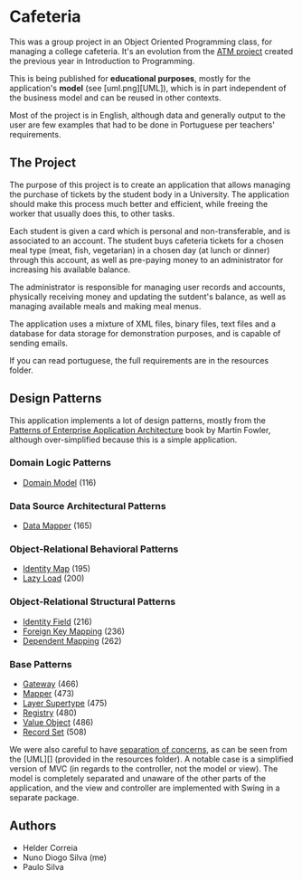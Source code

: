 # Cafeteria

This was a group project in an Object Oriented Programming class, for managing a college cafeteria. It's an evolution from the [ATM project](https://github.com/nffdiogosilva/atm) created the previous year in Introduction to Programming.

This is being published for **educational purposes**, mostly for the application's **model** (see [uml.png][UML]), which is in part independent of the business model and can be reused in other contexts.

Most of the project is in English, although data and generally output to the user are few examples that had to be done in Portuguese per teachers' requirements.


## The Project

The purpose of this project is to create an application that allows managing the purchase of tickets by the student body in a University. The application should make this process much better and efficient, while freeing the worker that usually does this, to other tasks.

Each student is given a card which is personal and non-transferable, and is associated to an account. The student buys cafeteria tickets for a chosen meal type (meat, fish, vegetarian) in a chosen day (at lunch or dinner) through this account, as well as pre-paying money to an administrator for increasing his available balance.

The administrator is responsible for managing user records and accounts, physically receiving money and updating the sutdent's balance, as well as managing available meals and making meal menus.

The application uses a mixture of XML files, binary files, text files and a database for data storage for demonstration purposes, and is capable of sending emails.

If you can read portuguese, the full requirements are in the resources folder.


## Design Patterns

This application implements a lot of design patterns, mostly from the [Patterns of Enterprise Application Architecture](http://www.martinfowler.com/books.html#eaa) book by Martin Fowler, although over-simplified because this is a simple application.

### Domain Logic Patterns

* [Domain Model][] (116)

### Data Source Architectural Patterns

* [Data Mapper][] (165)

### Object-Relational Behavioral Patterns

* [Identity Map][] (195)
* [Lazy Load][] (200)

### Object-Relational Structural Patterns

* [Identity Field][] (216)
* [Foreign Key Mapping][] (236)
* [Dependent Mapping][] (262)

### Base Patterns

* [Gateway][] (466)
* [Mapper][] (473)
* [Layer Supertype][] (475)
* [Registry][] (480)
* [Value Object][] (486)
* [Record Set][] (508)

[domain model]: http://www.martinfowler.com/eaaCatalog/domainModel.html
[data mapper]: http://www.martinfowler.com/eaaCatalog/dataMapper.html
[identity map]: http://www.martinfowler.com/eaaCatalog/identityMap.html
[lazy load]: http://www.martinfowler.com/eaaCatalog/lazyLoad.html
[identity field]: http://www.martinfowler.com/eaaCatalog/identityField.html
[foreign key mapping]: http://www.martinfowler.com/eaaCatalog/foreignKeyMapping.html
[dependent mapping]: http://www.martinfowler.com/eaaCatalog/dependentMapping.html
[gateway]: http://www.martinfowler.com/eaaCatalog/gateway.html
[mapper]: http://www.martinfowler.com/eaaCatalog/mapper.html
[layer supertype]: http://www.martinfowler.com/eaaCatalog/layerSupertype.html
[registry]: http://www.martinfowler.com/eaaCatalog/registry.html
[value object]: http://www.martinfowler.com/eaaCatalog/valueObject.html
[record set]: http://www.martinfowler.com/eaaCatalog/recordSet.html

We were also careful to have [separation of concerns](http://en.wikipedia.org/wiki/Separation_of_concerns), as can be seen from the [UML][] (provided in the resources folder). A notable case is a simplified version of MVC (in regards to the controller, not the model or view). The model is completely separated and unaware of the other parts of the application, and the view and controller are implemented with Swing in a separate package.

## Authors

* Helder Correia
* Nuno Diogo Silva (me)
* Paulo Silva
